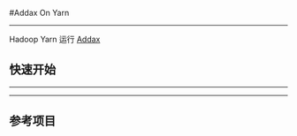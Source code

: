 #Addax On Yarn

----
Hadoop Yarn 运行 [Addax](https://github.com/wgzhao/Addax)

## 快速开始
----



---
## 参考项目




